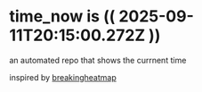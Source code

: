 # time_now is (( 2025-09-11T20:15:00.272Z ))

an automated repo that shows the currnent time

inspired by [breakingheatmap](https://github.com/breakingheatmap/breakingheatmap)